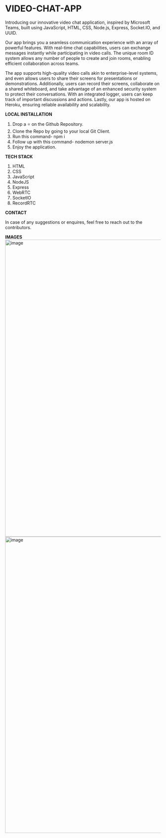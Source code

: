 # VIDEO-CHAT-APP
Introducing our innovative video chat application, inspired by Microsoft Teams, built using JavaScript, HTML, CSS, Node.js, Express, Socket.IO, and UUID. 

Our app brings you a seamless communication experience with an array of powerful features. With real-time chat capabilities, users can exchange messages instantly while participating in video calls. The unique room ID system allows any number of people to create and join rooms, enabling efficient collaboration across teams.

The app supports high-quality video calls akin to enterprise-level systems, and even allows users to share their screens for presentations or demonstrations. Additionally, users can record their screens, collaborate on a shared whiteboard, and take advantage of an enhanced security system to protect their conversations. With an integrated logger, users can keep track of important discussions and actions. Lastly, our app is hosted on Heroku, ensuring reliable availability and scalability.

**LOCAL INSTALLATION**
1. Drop a ⭐ on the Github Repository.
2. Clone the Repo by going to your local Git Client.
3. Run this command- npm i
4. Follow up with this command- nodemon server.js
5. Enjoy the application.

**TECH STACK**
1. HTML
2. CSS
3. JavaScript 
4. NodeJS
5. Express
6. WebRTC
7. SocketIO
8. RecordRTC

**CONTACT**

In case of any suggestions or enquires, feel free to reach out to the contributors.

**IMAGES**
<img width="960" alt="image" src="https://github.com/kaybee128/video-chat-app/assets/69294133/b74b9c9c-6a31-44eb-8d22-525d567559b5">
<img width="958" alt="image" src="https://github.com/kaybee128/video-chat-app/assets/69294133/035ed2cc-6a7e-4a40-ab03-4c2098d5eceb">
